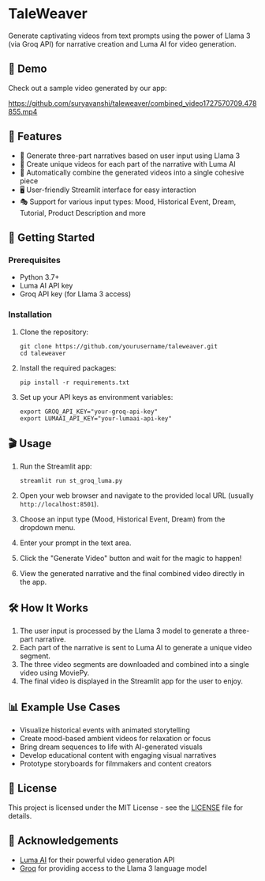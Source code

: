 # TaleWeaver

Generate captivating videos from text prompts using the power of Llama 3 (via Groq API) for narrative creation and Luma AI for video generation.

## 🎥 Demo

Check out a sample video generated by our app:   

https://github.com/suryavanshi/taleweaver/combined_video1727570709.478855.mp4

## 🌟 Features

- 📝 Generate three-part narratives based on user input using Llama 3
- 🎥 Create unique videos for each part of the narrative with Luma AI
- 🔀 Automatically combine the generated videos into a single cohesive piece
- 🖥️ User-friendly Streamlit interface for easy interaction
- 🎭 Support for various input types: Mood, Historical Event, Dream, Tutorial, Product Description and more

## 🚀 Getting Started

### Prerequisites

- Python 3.7+
- Luma AI API key
- Groq API key (for Llama 3 access)

### Installation

1. Clone the repository:
   ```
   git clone https://github.com/yourusername/taleweaver.git
   cd taleweaver
   ```

2. Install the required packages:
   ```
   pip install -r requirements.txt
   ```

3. Set up your API keys as environment variables:
   ```
   export GROQ_API_KEY="your-groq-api-key"
   export LUMAAI_API_KEY="your-lumaai-api-key"
   ```

## 🎬 Usage

1. Run the Streamlit app:
   ```
   streamlit run st_groq_luma.py
   ```

2. Open your web browser and navigate to the provided local URL (usually `http://localhost:8501`).

3. Choose an input type (Mood, Historical Event, Dream) from the dropdown menu.

4. Enter your prompt in the text area.

5. Click the "Generate Video" button and wait for the magic to happen!

6. View the generated narrative and the final combined video directly in the app.

## 🛠️ How It Works

1. The user input is processed by the Llama 3 model to generate a three-part narrative.
2. Each part of the narrative is sent to Luma AI to generate a unique video segment.
3. The three video segments are downloaded and combined into a single video using MoviePy.
4. The final video is displayed in the Streamlit app for the user to enjoy.

## 📊 Example Use Cases

- Visualize historical events with animated storytelling
- Create mood-based ambient videos for relaxation or focus
- Bring dream sequences to life with AI-generated visuals
- Develop educational content with engaging visual narratives
- Prototype storyboards for filmmakers and content creators

## 📜 License

This project is licensed under the MIT License - see the [LICENSE](LICENSE) file for details.

## 🙏 Acknowledgements

- [Luma AI](https://lumalabs.ai/) for their powerful video generation API
- [Groq](https://groq.com/) for providing access to the Llama 3 language model

